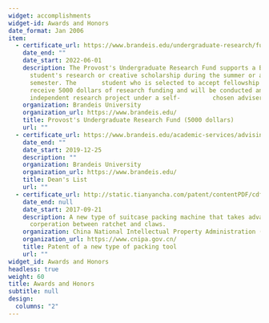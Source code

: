 ```yaml
---
widget: accomplishments
widget-id: Awards and Honors
date_format: Jan 2006
item:
  - certificate_url: https://www.brandeis.edu/undergraduate-research/funding-opportunities/urf.html
    date_end: ""
    date_start: 2022-06-01
    description: The Provost's Undergraduate Research Fund supports a Brandeis
      student's research or creative scholarship during the summer or academic
      semester. The       student who is selected to accept fellowship will
      receive 5000 dollars of research funding and will be conducted an
      independent research project under a self-         chosen adviser.
    organization: Brandeis University
    organization_url: https://www.brandeis.edu/
    title: Provost's Undergraduate Research Fund (5000 dollars)
    url: ""
  - certificate_url: https://www.brandeis.edu/academic-services/advising/graduation-requirements/honors.html
    date_end: ""
    date_start: 2019-12-25
    description: ""
    organization: Brandeis University
    organization_url: https://www.brandeis.edu/
    title: Dean's List
    url: ""
  - certificate_url: http://static.tianyancha.com/patent/contentPDF/cdf6c147ef3ef0564f0cc6c7b1763cb5.pdf
    date_end: null
    date_start: 2017-09-21
    description: A new type of suitcase packing machine that takes advantage of the
      corperation between ratchet and claws.
    organization: China National Intellectual Property Administration (CNIPA)
    organization_url: https://www.cnipa.gov.cn/
    title: Patent of a new type of packing tool
    url: ""
widget_id: Awards and Honors
headless: true
weight: 60
title: Awards and Honors
subtitle: null
design:
  columns: "2"
---
```

